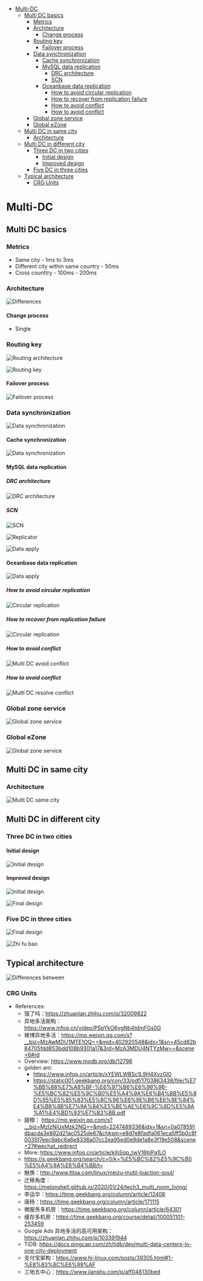 <!-- MarkdownTOC -->

- [Multi-DC](#multi-dc)
	- [Multi DC basics](#multi-dc-basics)
		- [Metrics](#metrics)
		- [Architecture](#architecture)
			- [Change process](#change-process)
		- [Routing key](#routing-key)
			- [Failover process](#failover-process)
		- [Data synchronization](#data-synchronization)
			- [Cache synchronization](#cache-synchronization)
			- [MySQL data replication](#mysql-data-replication)
				- [DRC architecture](#drc-architecture)
				- [SCN](#scn)
			- [Oceanbase data replication](#oceanbase-data-replication)
				- [How to avoid circular replication](#how-to-avoid-circular-replication)
				- [How to recover from replication failure](#how-to-recover-from-replication-failure)
				- [How to avoid conflict](#how-to-avoid-conflict)
				- [How to avoid conflict](#how-to-avoid-conflict-1)
		- [Global zone service](#global-zone-service)
		- [Global eZone](#global-ezone)
	- [Multi DC in same city](#multi-dc-in-same-city)
		- [Architecture](#architecture-1)
	- [Multi DC in different city](#multi-dc-in-different-city)
		- [Three DC in two cities](#three-dc-in-two-cities)
			- [Initial design](#initial-design)
			- [Improved design](#improved-design)
		- [Five DC in three cities](#five-dc-in-three-cities)
	- [Typical architecture](#typical-architecture)
		- [CRG Units](#crg-units)

<!-- /MarkdownTOC -->


# Multi-DC

## Multi DC basics
### Metrics
* Same city - 1ms to 3ms
* Different city within same country - 50ms
* Cross counttry - 100ms - 200ms

### Architecture

![Differences](./images/multiDC-sameCityMultiCityDiff.jpg)
#### Change process
* Single 


### Routing key

![Routing architecture](./images/multiDC-routingArchitecture.jpg)

![Routing key](./images/multiDC-routingKey.jpg)

#### Failover process

![Failover process](./images/multiDC-routing-failover.jpg)



### Data synchronization

![Data synchronization](./images/multiDC-datasynchronization.jpg)

#### Cache synchronization

![Data synchronization](./images/multiDC-mySQLInternals.jpg)



#### MySQL data replication

##### DRC architecture

![DRC architecture](./images/multiDC-DRC-architecture.jpg)

##### SCN

![SCN](./images/multiDC-SCN.jpg)

![Replicator](./images/multiDC-replicator.jpg)

![Data apply](./images/multiDC-dataapply.jpg)

#### Oceanbase data replication

![Data apply](./images/multiDC-oceanbaseFiveDCsInThreeCities.jpg)



##### How to avoid circular replication

![Circular replication](./images/multiDC-avoidCircularReplication.jpg)

##### How to recover from replication failure

![Circular replication](./images/multiDC-recoverFromFailure.jpg)

##### How to avoid conflict

![Multi DC avoid conflict](./images/multiDC-resolveConflict.jpg)

##### How to avoid conflict

![Multi DC resolve conflict](./images/multiDC-avoidConflict.jpg)

### Global zone service

![Global zone service](./images/multiDC-GZSArchitecture.jpg)

### Global eZone 

![Global zone service](./images/multiDC-globalEZone.jpg)

## Multi DC in same city 

### Architecture
![Multi DC same city](./images/multiDC-sameCity.jpg)


## Multi DC in different city
### Three DC in two cities

#### Initial design

![Initial design](./images/multiDC-threeDcTwoCities.png)

#### Improved design

![Initial design](./images/multiDC-threeDcTwoCitiesImproved.png)

![Final design](./images/multiDC-threeDcTwoCitiesImprovedFinal.png)

### Five DC in three cities

![Final design](./images/multiDC-fiveDCThreeCities.png)

![Zhi fu bao](./images/multiDC-zhifubao-fiveDcThreeCities.png)

## Typical architecture

![Differences between ](./images/multiDC-multiDC-elemo.jpg)

### CRG Units


* References:
	- 饿了吗：https://zhuanlan.zhihu.com/p/32009822
	- 异地多活架构： https://www.infoq.cn/video/PSpYkO6ygNb4tdmFGs0G
	- 微博异地多活：https://mp.weixin.qq.com/s?__biz=MzAwMDU1MTE1OQ==&mid=402920548&idx=1&sn=45cd62b84705fdd853bdd108b9301a17&3rd=MzA3MDU4NTYzMw==&scene=6#rd
	- Overview: https://www.modb.pro/db/12798
	- golden ant: 
		* https://www.infoq.cn/article/xYEWLWBSc1L9H4XvzGl0
		* https://static001.geekbang.org/con/33/pdf/1703863438/file/%E7%BB%88%E7%A8%BF-%E6%97%B6%E6%99%96-%E5%BC%82%E5%9C%B0%E5%A4%9A%E6%B4%BB%E5%8D%95%E5%85%83%E5%8C%96%E6%9E%B6%E6%9E%84%E4%B8%8B%E7%9A%84%E5%BE%AE%E6%9C%8D%E5%8A%A1%E4%BD%93%E7%B3%BB.pdf
	- 甜橙： https://mp.weixin.qq.com/s?__biz=MzIzNjUxMzk2NQ==&mid=2247489336&idx=1&sn=0a078591dbacda3e892d21ac0525de67&chksm=e8d7e8fadfa061eca5ff5b0c8f0035f7eec9abc6a6e8336a07cc2ea95ed0e9de1a8e3f19e508&scene=27#wechat_redirect
	- More: https://www.infoq.cn/article/kihSqp_twV16tiiPa1LO
	- https://s.geekbang.org/search/c=0/k=%E5%BC%82%E5%9C%B0%E5%A4%9A%E6%B4%BB/t=
	- 魅族：http://www.ttlsa.com/linux/meizu-mutil-loaction-soul/
	- 迁移角度：https://melonshell.github.io/2020/01/24/tech3_multi_room_living/
	- 李运华：https://time.geekbang.org/column/article/12408
	- 唐杨：https://time.geekbang.org/column/article/171115
	- 微服务多机房：https://time.geekbang.org/column/article/64301
	- 缓存多机房：https://time.geekbang.org/course/detail/100051101-253459
	- Google Ads 异地多活的高可用架构：https://zhuanlan.zhihu.com/p/103391944
	- TiDB: https://docs.pingcap.com/zh/tidb/dev/multi-data-centers-in-one-city-deployment
	- 支付宝架构：https://www.hi-linux.com/posts/39305.html#1-%E8%83%8C%E6%99%AF
	- 三地五中心：https://www.jianshu.com/p/aff048130bed